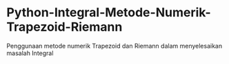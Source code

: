 # Python-Integral-Metode-Numerik-Trapezoid-Riemann
Penggunaan metode numerik Trapezoid dan Riemann dalam menyelesaikan masalah Integral 
